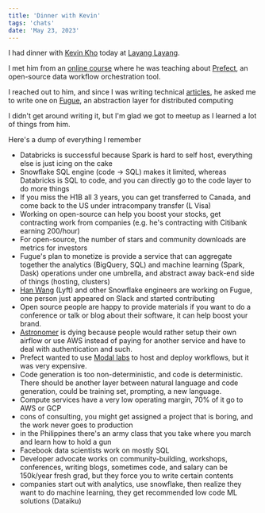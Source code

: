```yaml
---
title: 'Dinner with Kevin'
tags: 'chats'
date: 'May 23, 2023'
---
```


I had dinner with [Kevin Kho](https://www.linkedin.com/in/kvnkho/) today at [Layang Layang](https://www.yelp.com/biz/layang-layang-milpitas).

I met him from an [online course](https://github.com/DataTalksClub/data-engineering-zoomcamp/tree/main) where he was teaching about [Prefect](https://www.prefect.io/opensource/v2/), an open-source data workflow orchestration tool.

I reached out to him, and since I was writing technical [articles](https://benedictxneo.medium.com/), he asked me to write one on [Fugue](https://github.com/fugue-project/fugue), an abstraction layer for distributed computing

I didn't get around writing it, but I'm glad we got to meetup as I learned a lot of things from him.

Here's a dump of everything I remember

- Databricks is successful because Spark is hard to self host, everything else is just icing on the cake
- Snowflake SQL engine (code -> SQL) makes it limited, whereas Databricks is SQL to code, and you can directly go to the code layer to do more things
- If you miss the H1B all 3 years, you can get transferred to Canada, and come back to the US under intracompany transfer (L Visa)
- Working on open-source can help you boost your stocks, get contracting work from companies (e.g. he's contracting with Citibank earning 200/hour)
- For open-source, the number of stars and community downloads are metrics for investors
- Fugue's plan to monetize is provide a service that can aggregate together the analytics (BigQuery, SQL) and machine learning (Spark, Dask) operations under one umbrella, and abstract away back-end side of things (hosting, clusters)
- [Han Wang](https://www.linkedin.com/in/han-wang-97272610) (Lyft) and other Snowflake engineers are working on Fugue, one person just appeared on Slack and started contributing
- Open source people are happy to provide materials if you want to do a conference or talk or blog about their software, it can help boost your brand.
- [Astronomer](https://www.astronomer.io/) is dying because people would rather setup their own airflow or use AWS instead of paying for another service and have to deal with authentication and such.
- Prefect wanted to use [Modal labs](https://modal.com/) to host and deploy workflows, but it was very expensive.
- Code generation is too non-deterministic, and code is deterministic. There should be another layer between natural language and code generation, could be training set, prompting, a new language.
- Compute services have a very low operating margin, 70% of it go to AWS or GCP
- cons of consulting, you might get assigned a project that is boring, and the work never goes to production
- in the Philippines there's an army class that you take where you march and learn how to hold a gun
- Facebook data scientists work on mostly SQL
- Developer advocate works on community-building, workshops, conferences, writing blogs, sometimes code, and salary can be 150k/year fresh grad, but they force you to write certain contents
- companies start out with analytics, use snowflake, then realize they want to do machine learning, they get recommended low code ML solutions (Dataiku)
